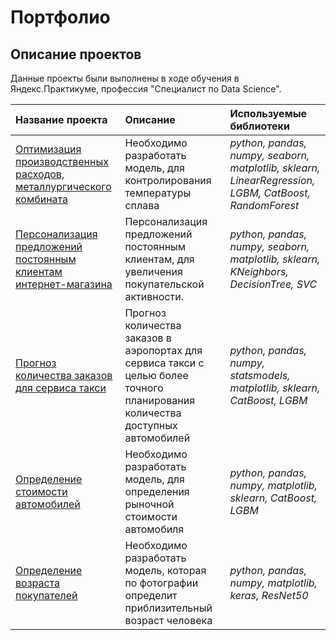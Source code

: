 # Портфолио

## Описание проектов

Данные проекты были выполнены в ходе обучения в Яндекс.Практикуме, профессия "Специалист по Data Science".

| Название проекта | Описание | Используемые библиотеки | 
| :---------------------- | :---------------------- | :---------------------- |
| [Оптимизация производственных расходов, металлургического комбината](Project3) | Необходимо разработать модель, для контролирования температуры сплава| *python, pandas, numpy, seaborn, matplotlib, sklearn, LinearRegression, LGBM, CatBoost, RandomForest* |
| [Персонализация предложений постоянным клиентам интернет-магазина](Project2) | Персонализация предложений постоянным клиентам, для увеличения покупательской активности.| *python, pandas, numpy, seaborn, matplotlib, sklearn, KNeighbors, DecisionTree, SVC* |
| [Прогноз количества заказов для сервиса такси](Project1) | Прогноз количества заказов в аэропортах для сервиса такси с целью более точного планирования количества доступных автомобилей| *python, pandas, numpy, statsmodels, matplotlib, sklearn, CatBoost, LGBM* |
| [Определение стоимости автомобилей](Project4) | Необходимо разработать модель, для определения рыночной стоимости автомобиля| *python, pandas, numpy, matplotlib, sklearn, CatBoost, LGBM* |
| [Определение возраста покупателей](Project5) | Необходимо разработать модель, которая по фотографии определит приблизительный возраст человека| *python, pandas, numpy, matplotlib, keras, ResNet50* |


